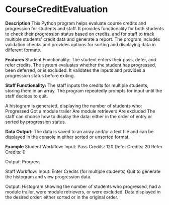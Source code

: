 # CourseCreditEvaluation

**Description**
This Python program helps evaluate course credits and progression for students and staff. It provides functionality for both students to check their progression status based on credits, and for staff to track multiple students' credit data and generate a report. The program includes validation checks and provides options for sorting and displaying data in different formats.

**Features**
Student Functionality:
The student enters their pass, defer, and refer credits.
The system evaluates whether the student has progressed, been deferred, or is excluded.
It validates the inputs and provides a progression status before exiting.

**Staff Functionality:**
The staff inputs the credits for multiple students, storing them in an array.
The program repeatedly prompts for input until the staff decides to quit.

A histogram is generated, displaying the number of students who:
Progressed
Got a module trailer
Are module retrievers
Are excluded
The staff can choose how to display the data: either in the order of entry or sorted by progression status.

**Data Output:**
The data is saved to an array and/or a text file and can be displayed in the console in either sorted or unsorted format.

**Example**
Student Workflow:
Input:
Pass Credits: 120
Defer Credits: 20
Refer Credits: 0

Output:
Progress

Staff Workflow:
Input:
Enter Credits (for multiple students) 
Quit to generate the histogram and view progression data.

Output:
Histogram showing the number of students who progressed, had a module trailer, were module retrievers, or were excluded.
Data displayed in the desired order: either sorted or in the original order.
